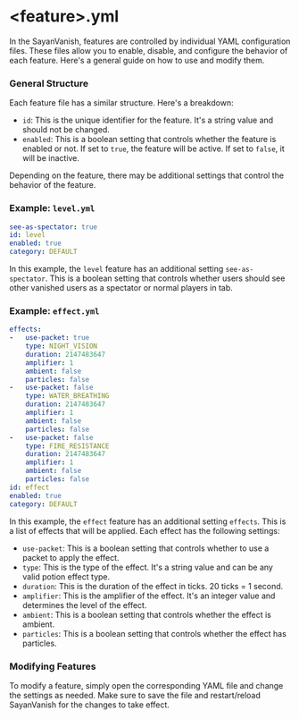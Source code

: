 # \<feature>.yml

In the SayanVanish, features are controlled by individual YAML configuration files. These files allow you to enable, disable, and configure the behavior of each feature. Here's a general guide on how to use and modify them.

### General Structure

Each feature file has a similar structure. Here's a breakdown:

* `id`: This is the unique identifier for the feature. It's a string value and should not be changed.
* `enabled`: This is a boolean setting that controls whether the feature is enabled or not. If set to `true`, the feature will be active. If set to `false`, it will be inactive.

Depending on the feature, there may be additional settings that control the behavior of the feature.

### Example: `level.yml`

```yaml
see-as-spectator: true
id: level
enabled: true
category: DEFAULT
```

In this example, the `level` feature has an additional setting `see-as-spectator`. This is a boolean setting that controls whether users should see other vanished users as a spectator or normal players in tab.

### Example: `effect.yml`

```yaml
effects:
-   use-packet: true
    type: NIGHT_VISION
    duration: 2147483647
    amplifier: 1
    ambient: false
    particles: false
-   use-packet: false
    type: WATER_BREATHING
    duration: 2147483647
    amplifier: 1
    ambient: false
    particles: false
-   use-packet: false
    type: FIRE_RESISTANCE
    duration: 2147483647
    amplifier: 1
    ambient: false
    particles: false
id: effect
enabled: true
category: DEFAULT
```

In this example, the `effect` feature has an additional setting `effects`. This is a list of effects that will be applied. Each effect has the following settings:

* `use-packet`: This is a boolean setting that controls whether to use a packet to apply the effect.
* `type`: This is the type of the effect. It's a string value and can be any valid potion effect type.
* `duration`: This is the duration of the effect in ticks. 20 ticks = 1 second.
* `amplifier`: This is the amplifier of the effect. It's an integer value and determines the level of the effect.
* `ambient`: This is a boolean setting that controls whether the effect is ambient.
* `particles`: This is a boolean setting that controls whether the effect has particles.

### Modifying Features

To modify a feature, simply open the corresponding YAML file and change the settings as needed. Make sure to save the file and restart/reload SayanVanish for the changes to take effect.
